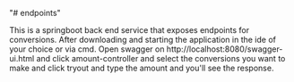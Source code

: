 "# endpoints" 

This is a springboot back end service that exposes endpoints for conversions.
After downloading and starting the application in the ide of your choice or via cmd.
Open swagger on http://localhost:8080/swagger-ui.html and click amount-controller
and select the conversions you want to make and click tryout and type the amount and you'll see the response.

